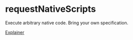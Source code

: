 # requestNativeScripts
Execute arbitrary native code. Bring your own specification. 

[Explainer](https://github.com/guest271314/requestNativeScripts/blob/master/Explainer.md)
